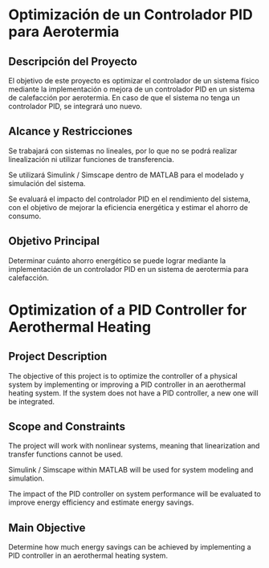 # Optimización de un Controlador PID para Aerotermia

## Descripción del Proyecto

El objetivo de este proyecto es optimizar el controlador de un sistema físico mediante la implementación o mejora de un controlador PID en un sistema de calefacción por aerotermia. En caso de que el sistema no tenga un controlador PID, se integrará uno nuevo.

## Alcance y Restricciones

Se trabajará con sistemas no lineales, por lo que no se podrá realizar linealización ni utilizar funciones de transferencia.

Se utilizará Simulink / Simscape dentro de MATLAB para el modelado y simulación del sistema.

Se evaluará el impacto del controlador PID en el rendimiento del sistema, con el objetivo de mejorar la eficiencia energética y estimar el ahorro de consumo.

## Objetivo Principal

Determinar cuánto ahorro energético se puede lograr mediante la implementación de un controlador PID en un sistema de aerotermia para calefacción.

# Optimization of a PID Controller for Aerothermal Heating

## Project Description

The objective of this project is to optimize the controller of a physical system by implementing or improving a PID controller in an aerothermal heating system. If the system does not have a PID controller, a new one will be integrated.

## Scope and Constraints

The project will work with nonlinear systems, meaning that linearization and transfer functions cannot be used.

Simulink / Simscape within MATLAB will be used for system modeling and simulation.

The impact of the PID controller on system performance will be evaluated to improve energy efficiency and estimate energy savings.

## Main Objective

Determine how much energy savings can be achieved by implementing a PID controller in an aerothermal heating system.
